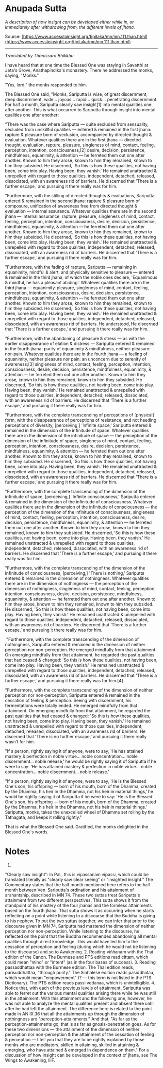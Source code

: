 # Anupada Sutta

*A description of how insight can be developed either while in, or immediately after withdrawing from, the different levels of jhana.*

Source: [https://www.accesstoinsight.org/tipitaka/mn/mn.111.than.html](https://www.accesstoinsight.org/tipitaka/mn/mn.111.than.html)

---

*Translated by Thanissaro Bhikkhu*

I have heard that at one time the Blessed One was staying in Savatthi at Jeta's Grove, Anathapindika's monastery. There he addressed the monks, saying, "Monks."

"Yes, lord," the monks responded to him.

The Blessed One said, "Monks, Sariputta is wise, of great discernment, deep discernment, wide... joyous... rapid... quick... penetrating discernment. For half a month, Sariputta clearly saw insight[1] into mental qualities one after another. This is what occurred to Sariputta through insight into mental qualities one after another:

"There was the case where Sariputta — quite secluded from sensuality, secluded from unskillful qualities — entered & remained in the first jhana: rapture & pleasure born of seclusion, accompanied by directed thought & evaluation. Whatever qualities there are in the first jhana — directed thought, evaluation, rapture, pleasure, singleness of mind, contact, feeling, perception, intention, consciousness,[2] desire, decision, persistence, mindfulness, equanimity, & attention — he ferreted them out one after another. Known to him they arose, known to him they remained, known to him they subsided. He discerned, 'So this is how these qualities, not having been, come into play. Having been, they vanish.' He remained unattracted & unrepelled with regard to those qualities, independent, detached, released, dissociated, with an awareness rid of barriers. He discerned that 'There is a further escape,' and pursuing it there really was for him.

"Furthermore, with the stilling of directed thoughts & evaluations, Sariputta entered & remained in the second jhana: rapture & pleasure born of composure, unification of awareness free from directed thought & evaluation — internal assurance. Whatever qualities there are in the second jhana — internal assurance, rapture, pleasure, singleness of mind, contact, feeling, perception, intention, consciousness, desire, decision, persistence, mindfulness, equanimity, & attention — he ferreted them out one after another. Known to him they arose, known to him they remained, known to him they subsided. He discerned, 'So this is how these qualities, not having been, come into play. Having been, they vanish.' He remained unattracted & unrepelled with regard to those qualities, independent, detached, released, dissociated, with an awareness rid of barriers. He discerned that 'There is a further escape,' and pursuing it there really was for him.

"Furthermore, with the fading of rapture, Sariputta — remaining in equanimity, mindful & alert, and physically sensitive to pleasure — entered & remained in the third jhana, of which the noble ones declare, 'Equanimous & mindful, he has a pleasant abiding.' Whatever qualities there are in the third jhana — equanimity-pleasure, singleness of mind, contact, feeling, perception, intention, consciousness, desire, decision, persistence, mindfulness, equanimity, & attention — he ferreted them out one after another. Known to him they arose, known to him they remained, known to him they subsided. He discerned, 'So this is how these qualities, not having been, come into play. Having been, they vanish.' He remained unattracted & unrepelled with regard to those qualities, independent, detached, released, dissociated, with an awareness rid of barriers. He understood, He discerned that 'There is a further escape,' and pursuing it there really was for him.

"Furthermore, with the abandoning of pleasure & stress — as with the earlier disappearance of elation & distress — Sariputta entered & remained in the fourth jhana: purity of equanimity & mindfulness, neither-pleasure-nor-pain. Whatever qualities there are in the fourth jhana — a feeling of equanimity, neither pleasure nor pain; an unconcern due to serenity of awareness;[3] singleness of mind, contact, feeling, perception, intention, consciousness, desire, decision, persistence, mindfulness, equanimity, & attention — he ferreted them out one after another. Known to him they arose, known to him they remained, known to him they subsided. He discerned, 'So this is how these qualities, not having been, come into play. Having been, they vanish.' He remained unattracted & unrepelled with regard to those qualities, independent, detached, released, dissociated, with an awareness rid of barriers. He discerned that 'There is a further escape,' and pursuing it there really was for him.

"Furthermore, with the complete transcending of perceptions of [physical] form, with the disappearance of perceptions of resistance, and not heeding perceptions of diversity, [perceiving,] 'Infinite space,' Sariputta entered & remained in the dimension of the infinitude of space. Whatever qualities there are in the dimension of the infinitude of space  — the perception of the dimension of the infinitude of space, singleness of mind, contact, feeling, perception, intention, consciousness, desire, decision, persistence, mindfulness, equanimity, & attention — he ferreted them out one after another. Known to him they arose, known to him they remained, known to him they subsided. He discerned, 'So this is how these qualities, not having been, come into play. Having been, they vanish.' He remained unattracted & unrepelled with regard to those qualities, independent, detached, released, dissociated, with an awareness rid of barriers. He discerned that 'There is a further escape,' and pursuing it there really was for him.

"Furthermore, with the complete transcending of the dimension of the infinitude of space, [perceiving,] 'Infinite consciousness,' Sariputta entered & remained in the dimension of the infinitude of consciousness. Whatever qualities there are in the dimension of the infinitude of consciousness  — the perception of the dimension of the infinitude of consciousness, singleness of mind, contact, feeling, perception, intention, consciousness, desire, decision, persistence, mindfulness, equanimity, & attention — he ferreted them out one after another. Known to him they arose, known to him they remained, known to him they subsided. He discerned, 'So this is how these qualities, not having been, come into play. Having been, they vanish.' He remained unattracted & unrepelled with regard to those qualities, independent, detached, released, dissociated, with an awareness rid of barriers. He discerned that 'There is a further escape,' and pursuing it there really was for him.

"Furthermore, with the complete transcending of the dimension of the infinitude of consciousness, [perceiving,] 'There is nothing,' Sariputta entered & remained in the dimension of nothingness. Whatever qualities there are in the dimension of nothingness — the perception of the dimension of nothingness, singleness of mind, contact, feeling, perception, intention, consciousness, desire, decision, persistence, mindfulness, equanimity, & attention — he ferreted them out one after another. Known to him they arose, known to him they remained, known to him they subsided. He discerned, 'So this is how these qualities, not having been, come into play. Having been, they vanish.' He remained unattracted & unrepelled with regard to those qualities, independent, detached, released, dissociated, with an awareness rid of barriers. He discerned that 'There is a further escape,' and pursuing it there really was for him.

 "Furthermore, with the complete transcending of the dimension of nothingness, Sariputta entered & remained in the dimension of neither perception nor non-perception. He emerged mindfully from that attainment. On emerging mindfully from that attainment, he regarded the past qualities that had ceased & changed: 'So this is how these qualities, not having been, come into play. Having been, they vanish.' He remained unattracted & unrepelled with regard to those qualities, independent, detached, released, dissociated, with an awareness rid of barriers. He discerned that 'There is a further escape,' and pursuing it there really was for him.[4]

"Furthermore, with the complete transcending of the dimension of neither perception nor non-perception, Sariputta entered & remained in the cessation of feeling & perception. Seeing with discernment, his fermentations were totally ended. He emerged mindfully from that attainment. On emerging mindfully from that attainment, he regarded the past qualities that had ceased & changed: 'So this is how these qualities, not having been, come into play. Having been, they vanish.' He remained unattracted & unrepelled with regard to those qualities, independent, detached, released, dissociated, with an awareness rid of barriers. He discerned that 'There is no further escape,' and pursuing it there really wasn't for him.

"If a person, rightly saying it of anyone, were to say, 'He has attained mastery & perfection in noble virtue... noble concentration... noble discernment... noble release,' he would be rightly saying it of Sariputta if he were to say: 'He has attained mastery & perfection in noble virtue... noble concentration... noble discernment... noble release.'

"If a person, rightly saying it of anyone, were to say, 'He is the Blessed One's son, his offspring — born of his mouth, born of the Dhamma, created by the Dhamma, his heir in the Dhamma, not his heir in material things,' he would be rightly saying it of Sariputta if he were to say: 'He is the Blessed One's son, his offspring — born of his mouth, born of the Dhamma, created by the Dhamma, his heir in the Dhamma, not his heir in material things.' Sariputta, monks, takes the unexcelled wheel of Dhamma set rolling by the Tathagata, and keeps it rolling rightly."

That is what the Blessed One said. Gratified, the monks delighted in the Blessed One's words.

# Notes


1.
 "Clearly saw insight": In Pali, this is vipassanam vipassi, which could be translated literally as "clearly saw clear seeing" or "insighted insight." The Commentary states that the half month mentioned here refers to the half month between Ven. Sariputta's ordination and his attainment of arahantship, described in MN 74. These two suttas treat Sariputta's attainment from two different perspectives. This sutta shows it from the standpoint of his mastery of the four jhanas and the formless attainments based on the fourth jhana. That sutta shows it as occurring when he starts reflecting on a point while listening to a discourse that the Buddha is giving to his nephew. To put the two suttas together, we can infer that prior to the discourse given in MN 74, Sariputta had mastered the dimension of neither perception nor non-perception. While listening to the discourse, he reflected on the point that the Buddha recommended abandoning all mental qualities through direct knowledge. This would have led him to the cessation of perception and feeling (during which he would not be listening to the discourse) and so to Awakening.
2.
Reading viññanam with the Thai edition of the Canon. The Burmese and PTS editions read cittam, which could mean "mind" or "intent" (as in the four bases of success).
3.
Reading passaddhattaa with the Burmese edition. The Thai edition reads, parisuddhattaa, "through purity." The Sinhalese edition reads pasiddhataa, which would mean "empowerment" (? — this term is not listed in the PTS Dictionary). The PTS edition reads passi vedanaa, which is unintelligible.
4.
Notice that, with each of the previous levels of attainment, Sariputta was able to ferret out the various mental qualities arising there while he was still in the attainment. With this attainment and the following one, however, he was not able to analyze the mental qualities present and absent there until after he had left the attainment. The difference here is related to the point made in AN IX.36 that all the attainments up through the dimension of nothingness are "perception-attainments." And that, "As far as the perception-attainments go, that is as far as gnosis-penetration goes. As for these two dimensions — the attainment of the dimension of neither perception nor non-perception & the attainment of the cessation of feeling & perception — I tell you that they are to be rightly explained by those monks who are meditators, skilled in attaining, skilled in attaining & emerging, who have attained & emerged in dependence on them."
For a discussion of how insight can be developed in the context of jhana, see The Wings to Awakening, IIIF.

